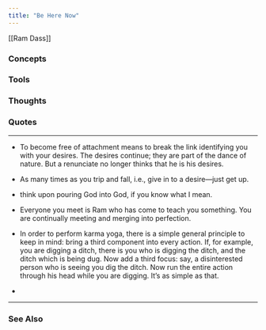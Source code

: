 ```yaml
---
title: "Be Here Now"
---
```


[[Ram Dass]]

### Concepts

### Tools

### Thoughts

### Quotes
---

- To become free of attachment means to break the link identifying you with your desires. The desires continue; they are part of the dance of nature. But a renunciate no longer thinks that he is his desires.

- As many times as you trip and fall, i.e., give in to a desire—just get up.

- think upon pouring God into God, if you know what I mean.

- Everyone you meet is Ram who has come to teach you something. You are continually meeting and merging into perfection.

- In order to perform karma yoga, there is a simple general principle to keep in mind: bring a third component into every action. If, for example, you are digging a ditch, there is you who is digging the ditch, and the ditch which is being dug. Now add a third focus: say, a disinterested person who is seeing you dig the ditch. Now run the entire action through his head while you are digging. It’s as simple as that.
- 

----
### See Also